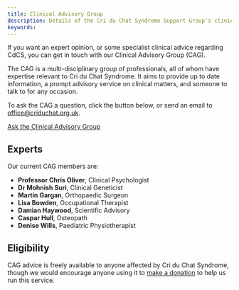 ```yaml
---
title: Clinical Advisory Group
description: Details of the Cri du Chat Syndrome Support Group's clinical advisory group
keywords: 
---
```


If you want an expert opinion, or some specialist clinical advice regarding CdCS, you can get in touch with our Clinical Advisory Group (CAG).

The CAG is a multi-disciplinary group of professionals, all of whom have expertise relevant to Cri du Chat Syndrome. It aims to provide up to date information, a prompt advisory service on clinical matters, and someone to talk to for any occasion.

To ask the CAG a question, click the button below, or send an email to <a href='mailto:office@criduchat.org.uk?subject=CAG query'>office@criduchat.org.uk</a>.

<a href='mailto:office@criduchat.org.uk?subject=CAG query' class='btn btn-primary btn-large'>Ask the Clinical Advisory Group</a>

## Experts

Our current CAG members are:

* **Professor Chris Oliver**, Clinical Psychologist
* **Dr Mohnish Suri**, Clinical Geneticist
* **Martin Gargan**, Orthopaedic Surgeon
* **Lisa Bowden**, Occupational Therapist
* **Damian Haywood**, Scientific Advisory
* **Caspar Hull**, Osteopath
* **Denise Wills**, Paediatric Physiotherapist 

## Eligibility

CAG advice is freely available to anyone affected by Cri du Chat Syndrome, though we would encourage anyone using it to [make a donation](/fundraising/donate.html) to help us run this service.